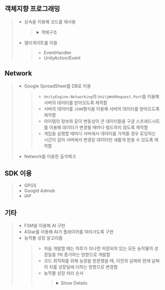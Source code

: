 ## 객체지향 프로그래밍
> - 상속을 이용해 코드를 재사용
>   > <details>
>   > <summary>객체구조</summary>
>   >  
>   > ![Pics](https://github.com/xcb00/Portfolios/blob/main/Folder/Resources/FarmstoyHierarchy.png)
>   > </details>
> - 델리게이트를 이용
>   > - EventHandler
>   > - UnityAction/Event

## Network
> - Google SpreadSheet를 DB로 이용
>   > - `UnityEngine.Networking`의 `UnityWebRequest.Post`를 이용해 서버의 데이터를 받아오도록 제작함
>   > - 서버의 데이터를 `JSON`형식을 이용해 서버의 데이터를 받아오도록 제작함
>   > - 아이템의 정보와 같이 변동성이 큰 데이터들을 구글 스프레드시트를 이용해 데이터가 변경될 때마다 빌드하지 않도록 제작함
>   > - 게임을 실행할 때마다 서버에서 데이터를 가져올 경우 로딩하는 시간이 길어 서버에서 변경된 데이터만 새롭게 받을 수 있도록 제작함
> - Network를 이용한 출석체크

## SDK 이용
> - GPGS
> - Googld Admob
> - IAP

## 기타
> - FSM을 이용해 AI 구현
> - AStar를 이용해 AI가 플레이어를 따라가도록 구현
> - 농작물 성장 알고리즘
>   > - 처음 개발할 때는 하루가 지나면 저장되어 있는 모든 농작물의 성장일을 1씩 증가하는 방향으로 개발함
>   > - 코드 최적화를 위해 농장을 방문했을 때, 이전의 날짜와 현재 날짜의 차를 성장일에 더하는 방향으로 변경함
>   > - 농작물 성장 처리 순서
>   >   > <details>
>   >   > <summary>Show Details</summary>
>   >   > 
>   >   > 1. 새로운 씬을 로드할 때, MapTileManager.InitMap을 이용해 로컬에 저장된 CropTile의 정보를 가져옴
>   >   > 2. MapTileManager.LoadTile을 통해 씬에 CropTile 정보가 존재하는 경우 날짜 증가 처리를 함
>   >   > 3. CropManager.LoadCrop에서 로컬에 저장된 CropPrefab 정보 중 MapTileManager.LoadTile에서 파괴되지 않은 CropPrefab 생성
>   >   > 4. CropPrefab.SpawnCropPrefab에서 CropPrefab이 생성될 때 CheckCropSprite를 이용해 CropTile의 growthDay에 따라 스프라이트를 변경시킴
>   >   > </details>
